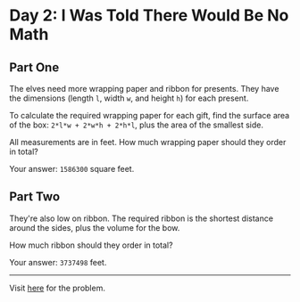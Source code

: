 # Day 2: I Was Told There Would Be No Math

## Part One

The elves need more wrapping paper and ribbon for presents. They have the dimensions (length `l`, width `w`, and height `h`) for each present.

To calculate the required wrapping paper for each gift, find the surface area of the box: `2*l*w + 2*w*h + 2*h*l`, plus the area of the smallest side.

All measurements are in feet. How much wrapping paper should they order in total?

Your answer: `1586300` square feet.


## Part Two

They're also low on ribbon. The required ribbon is the shortest distance around the sides, plus the volume for the bow.

How much ribbon should they order in total?

Your answer: `3737498` feet.

*****

Visit [here](https://adventofcode.com/2015/day/2) for the problem.
